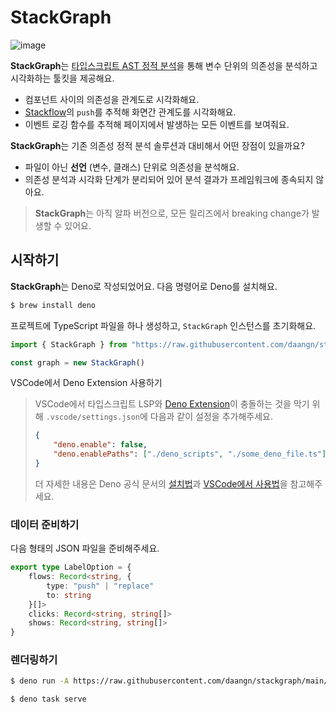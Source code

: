 # StackGraph

![image](https://github.com/daangn/stackgraph/assets/54838975/7b588ccd-e2ad-48bd-ae88-498630cba986)

**StackGraph**는 [타입스크립트 AST 정적 분석](https://github.com/dsherret/ts-morph)을 통해 변수 단위의 의존성을 분석하고 시각화하는 툴킷을 제공해요.

- 컴포넌트 사이의 의존성을 관계도로 시각화해요.
- [Stackflow](https://github.com/daangn/stackflow)의 `push`를 추적해 화면간 관계도를 시각화해요.
- 이벤트 로깅 함수를 추적해 페이지에서 발생하는 모든 이벤트를 보여줘요.

**StackGraph**는 기존 의존성 정적 분석 솔루션과 대비해서 어떤 장점이 있을까요?

- 파일이 아닌 **선언** (변수, 클래스) 단위로 의존성을 분석해요.
- 의존성 분석과 시각화 단계가 분리되어 있어 분석 결과가 프레임워크에 종속되지 않아요.

> **StackGraph**는 아직 알파 버전으로, 모든 릴리즈에서 breaking change가 발생할 수 있어요.

## 시작하기

**StackGraph**는 Deno로 작성되었어요. 다음 명령어로 Deno를 설치해요.

```sh
$ brew install deno
```

프로젝트에 TypeScript 파일을 하나 생성하고, `StackGraph` 인스턴스를 초기화해요.

```ts
import { StackGraph } from "https://raw.githubusercontent.com/daangn/stackgraph/main/graph/fluent.ts"

const graph = new StackGraph()
```

<detail>
<summary>VSCode에서 Deno Extension 사용하기</summary>

<!-- deno-fmt-ignore -->
> VSCode에서 타입스크립트 LSP와 [Deno Extension](https://marketplace.visualstudio.com/items?itemName=denoland.vscode-deno)이 충돌하는 것을 막기 위해 `.vscode/settings.json`에 다음과 같이 설정을 추가해주세요.
>
> ```json
> {
>	  "deno.enable": false,
>	  "deno.enablePaths": ["./deno_scripts", "./some_deno_file.ts"] // 파일 또는 디렉터리 경로
> }
> ```
>
> 더 자세한 내용은 Deno 공식 문서의 [설치법](https://docs.deno.com/runtime/manual/)과 [VSCode에서 사용법](https://docs.deno.com/runtime/manual/references/vscode_deno/)을 참고해주세요.

</detail>

### 데이터 준비하기

다음 형태의 JSON 파일을 준비해주세요.

```ts
export type LabelOption = {
	flows: Record<string, {
		type: "push" | "replace"
		to: string
	}[]>
	clicks: Record<string, string[]>
	shows: Record<string, string[]>
}
```

### 렌더링하기

```sh
$ deno run -A https://raw.githubusercontent.com/daangn/stackgraph/main/render/build.ts <data.json 파일 경로>

$ deno task serve
```
